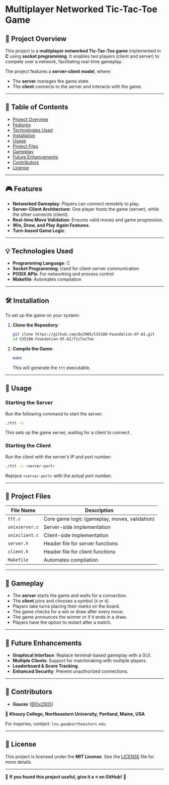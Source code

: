 # Multiplayer Networked Tic-Tac-Toe Game

## 📌 Project Overview
This project is a **multiplayer networked Tic-Tac-Toe game** implemented in **C** using **socket programming**. It enables two players (client and server) to compete over a network, facilitating real-time gameplay.

The project features a **server-client model**, where:
- The **server** manages the game state.
- The **client** connects to the server and interacts with the game.

---

## 📜 Table of Contents
- [Project Overview](#project-overview)
- [Features](#features)
- [Technologies Used](#technologies-used)
- [Installation](#installation)
- [Usage](#usage)
- [Project Files](#project-files)
- [Gameplay](#gameplay)
- [Future Enhancements](#future-enhancements)
- [Contributors](#contributors)
- [License](#license)

---

## 🎮 Features
- **Networked Gameplay**: Players can connect remotely to play.
- **Server-Client Architecture**: One player hosts the game (server), while the other connects (client).
- **Real-time Move Validation**: Ensures valid moves and game progression.
- **Win, Draw, and Play Again Features**.
- **Turn-based Game Logic**.

---

## 💡 Technologies Used
- **Programming Language**: C
- **Socket Programming**: Used for client-server communication
- **POSIX APIs**: For networking and process control
- **Makefile**: Automates compilation

---

## 🛠 Installation
To set up the game on your system:

1. **Clone the Repository**:
   ```bash
   git clone https://github.com/Dx2905/CS5100-Foundation-Of-AI.git
   cd CS5100-Foundation-Of-AI/TicTacToe
   ```
2. **Compile the Game**:
   ```bash
   make
   ```
   This will generate the `ttt` executable.

---

## 🚀 Usage
### **Starting the Server**
Run the following command to start the server:
```bash
./ttt -s
```
This sets up the game server, waiting for a client to connect.

### **Starting the Client**
Run the client with the server’s IP and port number:
```bash
./ttt -c <server-port>
```
Replace `<server-port>` with the actual port number.

---

## 📂 Project Files
| File Name | Description |
|-----------|------------|
| `ttt.c` | Core game logic (gameplay, moves, validation) |
| `unixserver.c` | Server-side implementation |
| `unixclient.c` | Client-side implementation |
| `server.h` | Header file for server functions |
| `client.h` | Header file for client functions |
| `Makefile` | Automates compilation |

---

## 🎲 Gameplay
- The **server** starts the game and waits for a connection.
- The **client** joins and chooses a symbol (`X` or `O`).
- Players take turns placing their marks on the board.
- The game checks for a win or draw after every move.
- The game announces the winner or if it ends in a draw.
- Players have the option to restart after a match.

---

## 🔮 Future Enhancements
- **Graphical Interface**: Replace terminal-based gameplay with a GUI.
- **Multiple Clients**: Support for matchmaking with multiple players.
- **Leaderboard & Score Tracking**.
- **Enhanced Security**: Prevent unauthorized connections.

---

## 👥 Contributors
- **Gaurav** ([@Dx2905](https://github.com/Dx2905))

📍 **Khoury College, Northeastern University, Portland, Maine, USA**

For inquiries, contact: `lnu.gau@northeastern.edu`

---

## 📜 License
This project is licensed under the **MIT License**. See the [LICENSE](https://github.com/Dx2905/CS5100-Foundation-Of-AI/blob/main/LICENSE) file for more details.

---

🚀 **If you found this project useful, give it a ⭐ on GitHub!** 🎉

